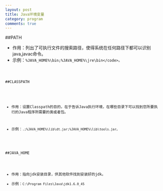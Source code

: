 ```yaml
---
layout: post
title: Java环境变量
category: program
comments: true
---
```



##PATH

* 作用：列出了可执行文件的搜索路径，使得系统在任何路径下都可以识别java,javac命令。
* 示例：<code>%JAVA_HOME%\bin;%JAVA_HOME%\jre\bin\</code>。

##CLASSPATH

* 作用：设置Classpath的目的，在于告诉Java执行环境，在哪些目录下可以找到您所要执行的Java程序所需要的类或者包。

* 示例：<code>.;%JAVA_HOME%\lib\dt.jar;%JAVA_HOME%\lib\tools.jar。</code>

##JAVA_HOME

- 作用：指向jdk安装目录，供其他软件找到安装好的jdk。
- 示例：<code>C:\Program Files\Java\jdk1.6.0_45</code>